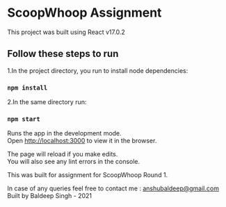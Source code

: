 # ScoopWhoop Assignment

This project was built using React v17.0.2

## Follow these steps to run

1.In the project directory, you run to install node dependencies:

### `npm install`

2.In the same directory run:

### `npm start`

Runs the app in the development mode.\
Open [http://localhost:3000](http://localhost:3000) to view it in the browser.

The page will reload if you make edits.\
You will also see any lint errors in the console.

This was built for assignment for ScoopWhoop Round 1.

In case of any queries feel free to contact me : [anshubaldeep@gmail.com](mailto:anshubaldeep@gmail.com) \
Built by Baldeep Singh - 2021
